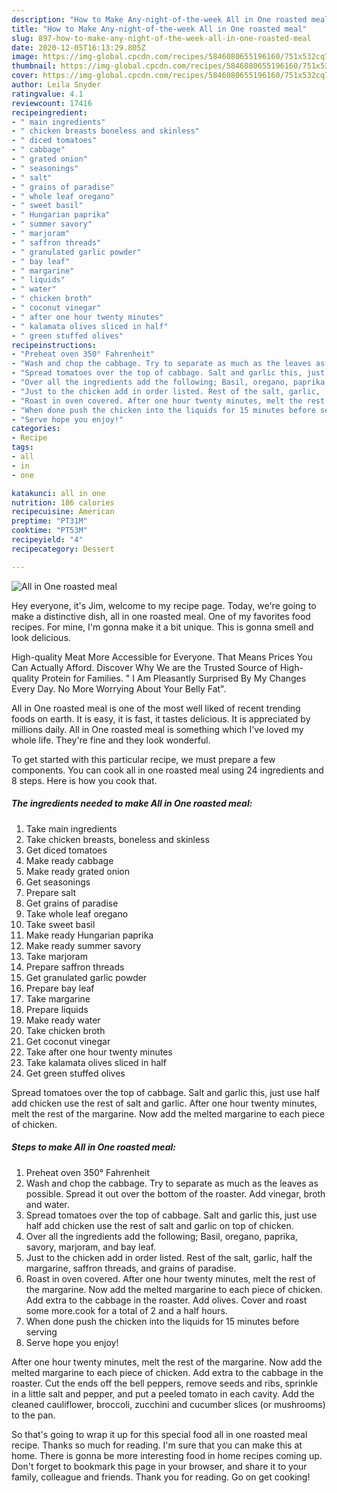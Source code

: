 ```yaml
---
description: "How to Make Any-night-of-the-week All in One roasted meal"
title: "How to Make Any-night-of-the-week All in One roasted meal"
slug: 897-how-to-make-any-night-of-the-week-all-in-one-roasted-meal
date: 2020-12-05T16:13:29.805Z
image: https://img-global.cpcdn.com/recipes/5846080655196160/751x532cq70/all-in-one-roasted-meal-recipe-main-photo.jpg
thumbnail: https://img-global.cpcdn.com/recipes/5846080655196160/751x532cq70/all-in-one-roasted-meal-recipe-main-photo.jpg
cover: https://img-global.cpcdn.com/recipes/5846080655196160/751x532cq70/all-in-one-roasted-meal-recipe-main-photo.jpg
author: Leila Snyder
ratingvalue: 4.1
reviewcount: 17416
recipeingredient:
- " main ingredients"
- " chicken breasts boneless and skinless"
- " diced tomatoes"
- " cabbage"
- " grated onion"
- " seasonings"
- " salt"
- " grains of paradise"
- " whole leaf oregano"
- " sweet basil"
- " Hungarian paprika"
- " summer savory"
- " marjoram"
- " saffron threads"
- " granulated garlic powder"
- " bay leaf"
- " margarine"
- " liquids"
- " water"
- " chicken broth"
- " coconut vinegar"
- " after one hour twenty minutes"
- " kalamata olives sliced in half"
- " green stuffed olives"
recipeinstructions:
- "Preheat oven 350° Fahrenheit"
- "Wash and chop the cabbage. Try to separate as much as the leaves as possible.  Spread it out over the bottom of the roaster. Add vinegar,  broth and water."
- "Spread tomatoes over the top of cabbage. Salt and garlic this, just use half add chicken use the rest of salt and garlic on top of chicken."
- "Over all the ingredients add the following; Basil, oregano, paprika, savory, marjoram, and bay leaf."
- "Just to the chicken add in order listed. Rest of the salt, garlic,  half the margarine, saffron threads, and grains of paradise."
- "Roast in oven covered. After one hour twenty minutes, melt the rest of the margarine. Now add the melted margarine to each piece of chicken. Add extra to the cabbage in the roaster. Add olives. Cover and roast some more.cook for a total of 2 and a half hours."
- "When done push the chicken into the liquids for 15 minutes before serving"
- "Serve hope you enjoy!"
categories:
- Recipe
tags:
- all
- in
- one

katakunci: all in one 
nutrition: 186 calories
recipecuisine: American
preptime: "PT31M"
cooktime: "PT53M"
recipeyield: "4"
recipecategory: Dessert

---
```



![All in One roasted meal](https://img-global.cpcdn.com/recipes/5846080655196160/751x532cq70/all-in-one-roasted-meal-recipe-main-photo.jpg)

Hey everyone, it's Jim, welcome to my recipe page. Today, we're going to make a distinctive dish, all in one roasted meal. One of my favorites food recipes. For mine, I'm gonna make it a bit unique. This is gonna smell and look delicious.

High-quality Meat More Accessible for Everyone. That Means Prices You Can Actually Afford. Discover Why We are the Trusted Source of High-quality Protein for Families. &#34; I Am Pleasantly Surprised By My Changes Every Day. No More Worrying About Your Belly Fat&#34;.

All in One roasted meal is one of the most well liked of recent trending foods on earth. It is easy, it is fast, it tastes delicious. It is appreciated by millions daily. All in One roasted meal is something which I've loved my whole life. They're fine and they look wonderful.


To get started with this particular recipe, we must prepare a few components. You can cook all in one roasted meal using 24 ingredients and 8 steps. Here is how you cook that.

<!--inarticleads1-->

##### The ingredients needed to make All in One roasted meal:

1. Take  main ingredients
1. Take  chicken breasts, boneless and skinless
1. Get  diced tomatoes
1. Make ready  cabbage
1. Make ready  grated onion
1. Get  seasonings
1. Prepare  salt
1. Get  grains of paradise
1. Take  whole leaf oregano
1. Take  sweet basil
1. Make ready  Hungarian paprika
1. Make ready  summer savory
1. Take  marjoram
1. Prepare  saffron threads
1. Get  granulated garlic powder
1. Prepare  bay leaf
1. Take  margarine
1. Prepare  liquids
1. Make ready  water
1. Take  chicken broth
1. Get  coconut vinegar
1. Take  after one hour twenty minutes
1. Take  kalamata olives sliced in half
1. Get  green stuffed olives


Spread tomatoes over the top of cabbage. Salt and garlic this, just use half add chicken use the rest of salt and garlic. After one hour twenty minutes, melt the rest of the margarine. Now add the melted margarine to each piece of chicken. 

<!--inarticleads2-->

##### Steps to make All in One roasted meal:

1. Preheat oven 350° Fahrenheit
1. Wash and chop the cabbage. Try to separate as much as the leaves as possible.  Spread it out over the bottom of the roaster. Add vinegar,  broth and water.
1. Spread tomatoes over the top of cabbage. Salt and garlic this, just use half add chicken use the rest of salt and garlic on top of chicken.
1. Over all the ingredients add the following; Basil, oregano, paprika, savory, marjoram, and bay leaf.
1. Just to the chicken add in order listed. Rest of the salt, garlic,  half the margarine, saffron threads, and grains of paradise.
1. Roast in oven covered. After one hour twenty minutes, melt the rest of the margarine. Now add the melted margarine to each piece of chicken. Add extra to the cabbage in the roaster. Add olives. Cover and roast some more.cook for a total of 2 and a half hours.
1. When done push the chicken into the liquids for 15 minutes before serving
1. Serve hope you enjoy!


After one hour twenty minutes, melt the rest of the margarine. Now add the melted margarine to each piece of chicken. Add extra to the cabbage in the roaster. Cut the ends off the bell peppers, remove seeds and ribs, sprinkle in a little salt and pepper, and put a peeled tomato in each cavity. Add the cleaned cauliflower, broccoli, zucchini and cucumber slices (or mushrooms) to the pan. 

So that's going to wrap it up for this special food all in one roasted meal recipe. Thanks so much for reading. I'm sure that you can make this at home. There is gonna be more interesting food in home recipes coming up. Don't forget to bookmark this page in your browser, and share it to your family, colleague and friends. Thank you for reading. Go on get cooking!
